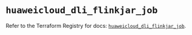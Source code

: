 # `huaweicloud_dli_flinkjar_job`

Refer to the Terraform Registry for docs: [`huaweicloud_dli_flinkjar_job`](https://registry.terraform.io/providers/huaweicloud/huaweicloud/1.71.1/docs/resources/dli_flinkjar_job).
